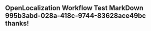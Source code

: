 <properties
ms.topic="hero-topic1"
ms.test1="hero-topic"
ms.test2="test"/>

## OpenLocalization Workflow Test MarkDown 995b3abd-028a-418c-9744-83628ace49bc thanks!
